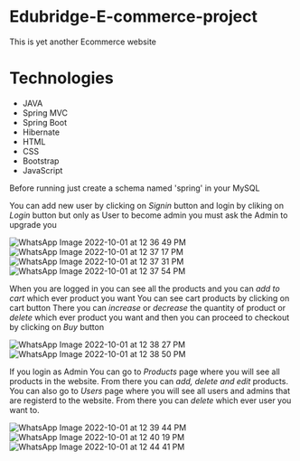 # Edubridge-E-commerce-project

This is yet another Ecommerce website 

# Technologies

* JAVA
* Spring MVC
* Spring Boot
* Hibernate 
* HTML
* CSS
* Bootstrap
* JavaScript 

Before running just create a schema named 'spring' in your MySQL

You can add new user by clicking on *Signin* button and login by cliking on *Login* button but only as User to become admin you must ask the Admin to upgrade you


![WhatsApp Image 2022-10-01 at 12 36 49 PM](https://user-images.githubusercontent.com/82468713/193398504-dd6bb51a-1616-4a28-aa8c-951eae3fbb63.jpeg)
![WhatsApp Image 2022-10-01 at 12 37 17 PM](https://user-images.githubusercontent.com/82468713/193398506-562dba23-a851-4621-9070-57bd20c166d2.jpeg)
![WhatsApp Image 2022-10-01 at 12 37 31 PM](https://user-images.githubusercontent.com/82468713/193398507-23a61fd7-3116-4954-b414-97e7bd447e35.jpeg)
![WhatsApp Image 2022-10-01 at 12 37 54 PM](https://user-images.githubusercontent.com/82468713/193398508-bc942763-cfb3-4944-b697-e4754f38f011.jpeg)

When you are logged in you can see all the products and you can *add to cart* which ever product you want
You can see cart products by clicking on cart button
There you can *increase* or *decrease* the quantity of product or *delete* which ever product you want and then you can proceed to checkout by clicking on *Buy* button


![WhatsApp Image 2022-10-01 at 12 38 27 PM](https://user-images.githubusercontent.com/82468713/193398510-7a111873-e78a-4ba6-ab8f-feb51e6a3631.jpeg)
![WhatsApp Image 2022-10-01 at 12 38 50 PM](https://user-images.githubusercontent.com/82468713/193398511-584cbe11-4dc1-47d3-b73d-123424e382d6.jpeg)

If you login as Admin
You can go to *Products* page where you will see all products in the website.
From there you can *add, delete and edit* products.
You can also go to *Users* page where you will see all users and admins that are registerd to the website.
From there you can *delete* which ever user you want to.

![WhatsApp Image 2022-10-01 at 12 39 44 PM](https://user-images.githubusercontent.com/82468713/193398512-73ea97c1-5ece-479d-b149-a18051f3656a.jpeg)
![WhatsApp Image 2022-10-01 at 12 40 19 PM](https://user-images.githubusercontent.com/82468713/193398513-443dd97b-52fd-4e44-8aa4-3c37f7328945.jpeg)
![WhatsApp Image 2022-10-01 at 12 44 41 PM](https://user-images.githubusercontent.com/82468713/193398514-df9c9e2e-7a5e-4ced-a391-7d19d2ec86f3.jpeg)
